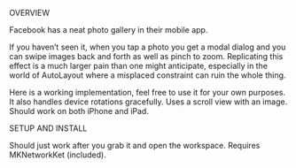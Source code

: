 OVERVIEW

Facebook has a neat photo gallery in their mobile app.

If you haven’t seen it, when you tap a photo you get a modal dialog and you can swipe images back and forth as well as pinch to zoom. Replicating this effect is a much larger pain than one might anticipate, especially in the world of AutoLayout where a misplaced constraint can ruin the whole thing.

Here is a working implementation, feel free to use it for your own purposes. It also handles device rotations gracefully.
Uses a scroll view with an image. Should work on both iPhone and iPad.

SETUP AND INSTALL

Should just work after you grab it and open the workspace. Requires MKNetworkKet (included). 

